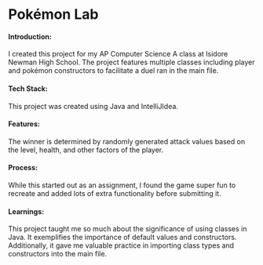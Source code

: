 # Pokémon Lab

#### Introduction: 
I created this project for my AP Computer Science A class at Isidore Newman High School. The project features multiple classes including player and pokémon constructors to facilitate a duel ran in the main file. 

#### Tech Stack:
This project was created using Java and IntelliJIdea. 

#### Features:
The winner is determined by randomly generated attack values based on the level, health, and other factors of the player. 

#### Process:
While this started out as an assignment, I found the game super fun to recreate and added lots of extra functionality before submitting it. 

#### Learnings:
This project taught me so much about the significance of using classes in Java. It exemplifies the importance of default values and constructors. Additionally, it gave me valuable practice in importing class types
and constructors into the main file. 

